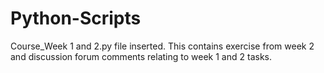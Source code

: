 # Python-Scripts
Course_Week 1 and 2.py file inserted. This contains exercise from week 2 and discussion forum comments relating to week 1 and 2 tasks.
